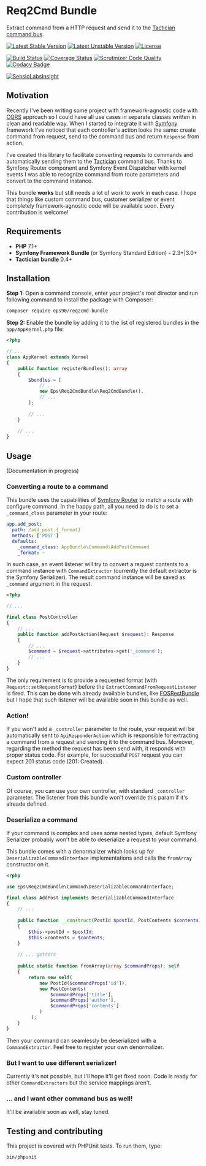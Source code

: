 # Req2Cmd Bundle

Extract command from a HTTP request and send it to the [Tactician command bus](http://tactician.thephpleague.com/).  

[![Latest Stable Version](https://poser.pugx.org/eps90/req2cmd-bundle/v/stable)](https://packagist.org/packages/eps90/req2cmd-bundle)
[![Latest Unstable Version](https://poser.pugx.org/eps90/req2cmd-bundle/v/unstable)](https://packagist.org/packages/eps90/req2cmd-bundle)
[![License](https://poser.pugx.org/eps90/req2cmd-bundle/license)](https://packagist.org/packages/eps90/req2cmd-bundle)

[![Build Status](https://travis-ci.org/eps90/req2cmd-bundle.svg?branch=master)](https://travis-ci.org/eps90/req2cmd-bundle)
[![Coverage Status](https://coveralls.io/repos/github/eps90/req2cmd-bundle/badge.svg?branch=master)](https://coveralls.io/github/eps90/req2cmd-bundle?branch=master)
[![Scrutinizer Code Quality](https://scrutinizer-ci.com/g/eps90/req2cmd-bundle/badges/quality-score.png?b=master)](https://scrutinizer-ci.com/g/eps90/req2cmd-bundle/?branch=master)
[![Codacy Badge](https://api.codacy.com/project/badge/Grade/413e7b41b7874d818266ac668f4edd92)](https://www.codacy.com/app/eps90/req2cmd-bundle?utm_source=github.com&amp;utm_medium=referral&amp;utm_content=eps90/req2cmd-bundle&amp;utm_campaign=Badge_Grade)

[![SensioLabsInsight](https://insight.sensiolabs.com/projects/ecc340e9-deab-47da-928c-b30c384df654/big.png)](https://insight.sensiolabs.com/projects/ecc340e9-deab-47da-928c-b30c384df654)


## Motivation

Recently I've been writing some project with framework-agnostic code
with [CQRS](https://martinfowler.com/bliki/CQRS.html) approach 
so I could have all use cases in separate classes written in clean
and readable way. When I started to integrate it with [Symfony](http://symfony.com) framework
I've noticed that each controller's action looks the same: create command from request,
send to the command bus and return `Response` from action.

I've created this library to facilitate converting requests to commands
and automatically sending them to the [Tactician](http://tactician.thephpleague.com/) command bus.
Thanks to Symfony Router component and Symfony Event Dispatcher with kernel events
I was able to recognize command from route parameters and convert to the command instance.

This bundle **works** but still needs a lot of work to work in each case. 
I hope that things like custom command bus, customer serializer or event completely framework-agnostic code
will be available soon.
Every contribution is welcome!

## Requirements

* **PHP** 7.1+
* **Symfony Framework Bundle** (or Symfony Standard Edition) - 2.3+|3.0+
* **Tactician bundle** 0.4+

## Installation

**Step 1:** Open a command console, enter your project's root director 
and run following command to install the package with Composer:

```bash
composer require eps90/req2cmd-bundle
```

**Step 2:** Enable the bundle by adding it to the list of registered bundles
in the `app/AppKernel.php` file:

```php
<?php

// ...
class AppKernel extends Kernel
{
    public function registerBundles(): array
    {
        $bundles = [
            // ...
            new Eps\Req2CmdBundle\Req2CmdBundle(),
            // ...
        ];
        
        // ...
    }
    
    // ...
}
```

## Usage

(Documentation in progress)

### Converting a route to a command
This bundle uses the capabilities of [Symfony Router](https://symfony.com/doc/current/routing.html)
to match a route with configure command. In the happy path, all you need to do is to set
a `_command_class` parameter in your route:

```yml
app.add_post:
  path: /add_post.{_format}
  methods: ['POST']
  defaults:
    _command_class: AppBundle\Command\AddPostCommand
    _format: ~
```

In such case, an event listener will try to convert a request contents to a command instance
with `CommandExtractor` (currently the default extractor is the Symfony Serializer).
The result command instance will be saved as `_command` argument in the request.

```php
<?php

// ...

final class PostController
{
    // ...
    public function addPostAction(Request $request): Response
    {
        // ...
        $command = $request->attributes->get('_command');
        // ...
    }
}
```

The only requirement is to provide a requested format (with `Request::setRequestFormat`) before the `ExtractCommandFromRequestListener` is fired.
This can be done wih already available bundles, like [FOSRestBundle](https://github.com/FriendsOfSymfony/FOSRestBundle) 
but I hope that such listener will be available soon in this bundle as well.

### Action!

If you won't add a `_controller` parameter to the route, your request will be automatically sent
to `ApiResponderAction` which is responsible for extracting a command from a request and sending it to the command bus.
Moreover, regarding the method the request has been send with, it responds with proper status code.
For example, for successful `POST` request you can expect 201 status code (201: Created).

### Custom controller

Of course, you can use your own controller, with standard `_controller` parameter.
The listener from this bundle won't override this param if it's alreade defined.

### Deserialize a command

If your command is complex and uses some nested types, default Symfony Serializer
probably won't be able to deserialize a request to your command.

This bundle comes with a denormalizer which looks up for `DeserializableCommandInterface` implementations
and calls the `fromArray` constructor on it.

```php
<?php

use Eps\Req2CmdBundle\Command\DeserializableCommandInterface;

final class AddPost implements DeserializableCommandInterface
{
    // ...
    
    public function __construct(PostId $postId, PostContents $contents) 
    {
        $this->postId = $postId;
        $this->contents = $contents;
    }
    
    // ... getters
    
    public static function fromArray(array $commandProps): self 
    {
        return new self(
            new PostId($commandProps['id']),
            new PostContents(
                $commandProps['title'],
                $commandProps['author'],
                $commandProps['contents']
            )
         );
    }
}
```

Then your command can seamlessly be deserialized with a `CommandExtractor`.
Feel free to register your own denormalizer.

### But I want to use different serializer!

Currently it's not possible, but I'll hope it'll get fixed soon.
Code is ready for other `CommandExtractors` but the service mappings aren't.

### ... and I want other command bus as well!

It'll be available soon as well, stay tuned.

## Testing and contributing

This project is covered with PHPUnit tests. To run them, type:

```bash
bin/phpunit
```
